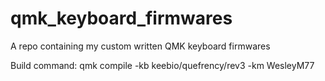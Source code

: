 # qmk_keyboard_firmwares
A repo containing my custom written QMK keyboard firmwares

Build command: qmk compile -kb keebio/quefrency/rev3 -km WesleyM77
